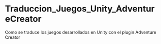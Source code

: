# Traduccion_Juegos_Unity_AdventureCreator
Como se traduce los juegos desarrollados en Unity con el plugin Adventure Creator
